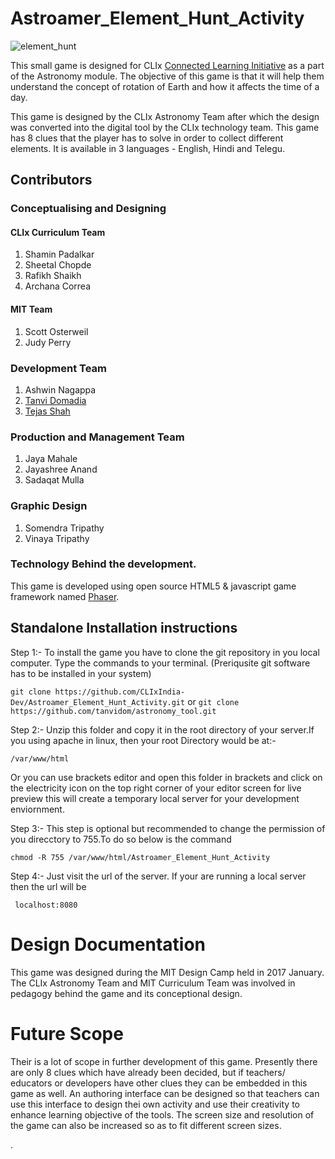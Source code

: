 # Astroamer_Element_Hunt_Activity

![element_hunt](https://user-images.githubusercontent.com/20156664/40608567-7686afc8-6289-11e8-8a26-0d8cbdd2dccb.png) 

This small game is designed for CLIx [Connected Learning Initiative](https://clix.tiss.edu) as a part of the Astronomy module.
The objective of this game is that it will help them understand the concept of rotation of Earth and how it affects the time of a day.

This game is designed by the CLIx Astronomy Team after which the design was converted into the digital tool by the CLIx technology team. This game has 8 clues that the player has to solve in order to collect different elements. It is available in 3 languages - English, Hindi and Telegu. 

## Contributors
    
### Conceptualising and Designing

#### CLIx Curriculum Team

1. Shamin Padalkar
2. Sheetal Chopde 
3. Rafikh Shaikh 
4. Archana Correa

#### MIT Team 

1. Scott Osterweil 
2. Judy Perry

### Development Team

1. Ashwin Nagappa
2. [Tanvi Domadia](https://github.com/tanvidom)
3. [Tejas Shah](https://github.com/Tdnshah) 

### Production and Management Team 

1. Jaya Mahale 
2. Jayashree Anand
3. Sadaqat Mulla

### Graphic Design 

1. Somendra Tripathy 
2. Vinaya Tripathy 

### Technology Behind the development.

This game is developed using open source HTML5 & javascript game framework named [Phaser](https://phaser.io/). 

## Standalone Installation instructions

Step 1:- To install the game you have to clone the git repository in you local computer. Type the commands to your terminal.
        (Preriqusite git software has to be installed in your system)
    
```git clone https://github.com/CLIxIndia-Dev/Astroamer_Element_Hunt_Activity.git``` 
                      or 
```git clone https://github.com/tanvidom/astronomy_tool.git```
                      
    
Step 2:- Unzip this folder and copy it in the root directory of your server.If you using apache in linux, then your root Directory would be at:- 

```/var/www/html```
    
Or you can use brackets editor and open this folder in brackets and click on the electricity icon on the top right corner of your editor screen for live preview this will create a temporary local server for your development enviornment.

Step 3:- This step is optional but recommended to change the permission of you direcctory to 755.To do so below is the command

```chmod -R 755 /var/www/html/Astroamer_Element_Hunt_Activity```

Step 4:- Just visit the url of the server. If your are running a local server then the url will be 
    
``` localhost:8080```
    

# Design Documentation 

This game was designed during the MIT Design Camp held in 2017 January. The CLIx Astronomy Team and MIT Curriculum Team was involved in pedagogy behind the game and its conceptional design. 


# Future Scope 

Their is a lot of scope in further development of this game. Presently there are only 8 clues which have already been decided, but if teachers/ educators or developers have other clues they can be embedded in this game as well. An authoring interface can be designed so that teachers can use this interface to design thei own activity and use their creativity to enhance learning objective of the tools. The screen size and resolution of the game can also be increased so as to fit different screen sizes. 

. 







